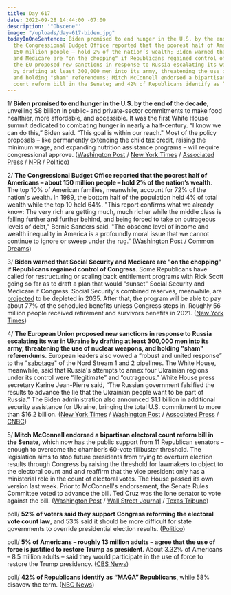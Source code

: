 ```yaml
---
title: Day 617
date: 2022-09-28 14:44:00 -07:00
description: '"Obscene"'
image: "/uploads/day-617-biden.jpg"
todayInOneSentence: Biden promised to end hunger in the U.S. by the end of the decade;
  the Congressional Budget Office reported that the poorest half of Americans – about
  150 million people – hold 2% of the nation’s wealth; Biden warned that Social Security
  and Medicare are "on the chopping" if Republicans regained control of Congress;
  the EU proposed new sanctions in response to Russia escalating its war in Ukraine
  by drafting at least 300,000 men into its army, threatening the use of nuclear weapons,
  and holding "sham" referendums; Mitch McConnell endorsed a bipartisan electoral
  count reform bill in the Senate; and 42% of Republicans identify as “MAGA” Republicans.
---
```


1/ **Biden promised to end hunger in the U.S. by the end of the decade**, unveiling $8 billion in public- and private-sector commitments to make food healthier, more affordable, and accessible. It was the first White House summit dedicated to combating hunger in nearly a half-century. “I know we can do this,” Biden said. “This goal is within our reach." Most of the policy proposals – like permanently extending the child tax credit, raising the minimum wage, and expanding nutrition assistance programs – will require congressional approve. ([Washington Post](https://www.washingtonpost.com/politics/2022/09/28/white-house-hunger-summit/) / [New York Times](https://www.nytimes.com/2022/09/28/us/politics/biden-hunger-summit.html) / [Associated Press](https://apnews.com/article/biden-health-philanthropy-9dc884edcdbce63c6df5f2337ff81922) / [NPR](https://www.npr.org/2022/09/28/1125575122/biden-hunger-america-conference) / [Politico](https://www.politico.com/news/2022/09/27/bidens-hunger-nutrition-goals-november-00058938))

2/ **The Congressional Budget Office reported that the poorest half of Americans – about 150 million people – hold 2% of the nation’s wealth**. The top 10% of American families, meanwhile, account for 72% of the nation's wealth. In 1989, the bottom half of the population held 4% of total wealth while the top 10 held 64%. "This report confirms what we already know: The very rich are getting much, much richer while the middle class is falling further and further behind, and being forced to take on outrageous levels of debt," Bernie Sanders said. "The obscene level of income and wealth inequality in America is a profoundly moral issue that we cannot continue to ignore or sweep under the rug." ([Washington Post](https://www.washingtonpost.com/politics/2022/09/28/biden-hunger-conference-congress-shutdown/#link-MTOVWOK4VJBVJEYJT4PKTRZAN4) / [Common Dreams](https://www.commondreams.org/news/2022/09/28/obscene-says-sanders-after-cbo-reports-richest-1-now-owns-over-13-us-wealth))

3/ **Biden warned that Social Security and Medicare are "on the chopping" if Republicans regained control of Congress**. Some Republicans have called for restructuring or scaling back entitlement programs with Rick Scott going so far as to draft a plan that would "sunset" Social Security and Medicare if Congress. Social Security's combined reserves, meanwhile, are [projected](https://whatthefuckjusthappenedtoday.com/2022/06/02/day-499/#6-social-security-is-projected-to-be) to be depleted in 2035. After that, the program will be able to pay about 77% of the scheduled benefits unless Congress steps in. Roughly 56 million people received retirement and survivors benefits in 2021. ([New York Times](https://www.nytimes.com/2022/09/27/us/politics/biden-social-security-republicans.html))

4/ **The European Union proposed new sanctions in response to Russia escalating its war in Ukraine by drafting at least 300,000 men into its army, threatening the use of nuclear weapons, and holding "sham" referendums**. European leaders also vowed a “robust and united response” to the "[sabotage](https://whatthefuckjusthappenedtoday.com/2022/09/27/day-616/#6-european-leaders-blamed-the-kremli)" of the Nord Stream 1 and 2 pipelines. The White House, meanwhile, said that Russia's attempts to annex four Ukrainian regions under its control were “illegitimate” and “outrageous.” White House press secretary Karine Jean-Pierre said, “The Russian government falsified the results to advance the lie that the Ukrainian people want to be part of Russia.” The Biden administration also announced $1.1 billion in additional security assistance for Ukraine, bringing the total U.S. commitment to more than $16.2 billion. ([New York Times](https://www.nytimes.com/live/2022/09/28/world/russia-ukraine-war-news) / [Washington Post](https://www.washingtonpost.com/politics/2022/09/28/biden-hunger-conference-congress-shutdown/#link-XAMLCXK7BBBXBB4R2STKPXEC3Q) / [Associated Press](https://apnews.com/article/russia-ukraine-putin-kyiv-moscow-0e7634dcfc648276b9af1ee19535cd3f) / [CNBC](https://www.cnbc.com/2022/09/28/biden-approves-1point1-billion-in-security-assistance-for-ukraine.html))


5/ **Mitch McConnell endorsed a bipartisan electoral count reform bill in the Senate**, which now has the public support from 11 Republican senators – enough to overcome the chamber’s 60-vote filibuster threshold. The legislation aims to stop future presidents from trying to overturn election results through Congress by raising the threshold for lawmakers to object to the electoral count and and reaffirm that the vice president only has a ministerial role in the count of electoral votes. The House passed its own version last week. Prior to McConnell's endorsement, the Senate Rules Committee voted to advance the bill. Ted Cruz was the lone senator to vote against the bill. ([Washington Post](https://www.washingtonpost.com/politics/2022/09/27/mcconnell-schumer-electoral-reform/) / [Wall Street Journal](https://www.wsj.com/articles/sen-mitch-mcconnell-signals-support-for-electoral-count-act-changes-11664312874?mod=politics_lead_pos6) / [Texas Tribune](https://www.texastribune.org/2022/09/27/ted-cruz-insurrection/))

poll/ **52% of voters said they support Congress reforming the electoral vote count law**, and 53% said it should be more difficult for state governments to override presidential election results. ([Politico](https://www.politico.com/news/2022/09/28/electoral-count-reforms-majority-support-00059144))

poll/ **5% of Americans – roughly 13 million adults – agree that the use of force is justified to restore Trump as president**. About 3.32% of Americans – 8.5 million adults – said they would participate in the use of force to restore the Trump presidency. ([CBS News](https://www.cbsnews.com/news/force-justified-return-trump-to-white-house/))

poll/ **42% of Republicans identify as “MAGA” Republicans**, while 58% disavow the term. ([NBC News](https://www.nbcnews.com/meet-the-press/meetthepressblog/poll-us-republicans-reject-maga-label-rcna49749))

